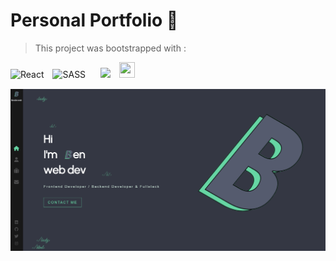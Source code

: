 # Personal **Portfolio** 🏅

<!-- 🙋‍♂️ 🪩 🪅
-->

> This project was bootstrapped with :

![React](https://img.shields.io/badge/react-%2320232a.svg?style=for-the-badge&logo=react&logoColor=%2361DAFB) <span style="margin: 25px 10px 0px 0px"></span> ![SASS](https://img.shields.io/badge/SASS-hotpink.svg?style=for-the-badge&logo=SASS&logoColor=white) <span style="margin: 10px"></span>
<img src="https://camo.githubusercontent.com/125599bd296972e30d83617b6c15b1d9fe8c780cb21dd15c8e4692109e7e2782/68747470733a2f2f662e636c6f75642e6769746875622e636f6d2f6173736574732f3439363235352f313735383139332f63313231376535342d363638622d313165332d383138342d6132313265663865666337362e706e67" style="width: 100px;" />
<span style="margin: 10px 5px"></span>
<img src="https://th.bing.com/th/id/OIP.Lx2rosedMMrxvGASqa0j4AAAAA?w=129&h=150&c=7&r=0&o=5&pid=1.7" style="width: 25px; height: 25px; object-fit: cover;" />

<div style="margin-top: 15px"></div>
<img src="./public/portfolio/portfolio-readme-poster.png" />

#
